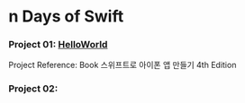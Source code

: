 # n Days of Swift

### Project 01: [HelloWorld](https://github.com/danakim21/nDaysOfSwift/tree/master/Project%2001%20-%20HelloWorld)

Project Reference: Book 스위프트로 아이폰 앱 만들기 4th Edition

### Project 02: 